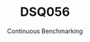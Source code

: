 ---
layout: docu
title: DSQ056
subtitle: Continuous Benchmarking
selected: TPC-DS
expanded: Benchmarking
benchmark: /individual_results/DSQ056.html
---